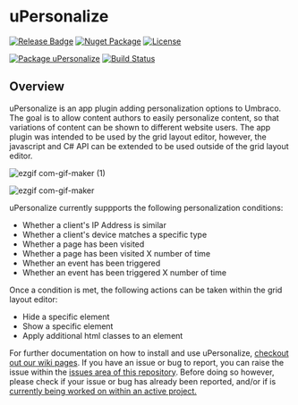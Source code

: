 # uPersonalize

[![Release Badge](https://img.shields.io/badge/uPersonalize-v0.1.2-blueviolet)](https://github.com/rbaconsulting/uPersonalize/releases/latest)
[![Nuget Package](https://img.shields.io/badge/uPersonalize-0.1.2-blue)](https://www.nuget.org/packages/uPersonalize/)
[![License](https://img.shields.io/badge/License-MPL2.0-green)](https://github.com/rbaconsulting/uPersonalize/blob/main/LICENSE)

[![Package uPersonalize](https://github.com/rbaconsulting/uPersonalize/actions/workflows/package-uPersonalize.yml/badge.svg)](https://github.com/rbaconsulting/uPersonalize/actions/workflows/package-uPersonalize.yml)
[![Build Status](https://github.com/rbaconsulting/uPersonalize/actions/workflows/ci-build.yml/badge.svg)](https://github.com/rbaconsulting/uPersonalize/actions/workflows/pull-request.yml)

## Overview

uPersonalize is an app plugin adding personalization options to Umbraco. The goal is to allow content authors to easily personalize content, so that variations of
content can be shown to different website users. The app plugin was intended to be used by the grid layout editor, however, the javascript and C# API can
be extended to be used outside of the grid layout editor.

![ezgif com-gif-maker (1)](https://user-images.githubusercontent.com/104644210/175616952-333ddd5f-1691-4e9a-a541-763b3532336c.gif)

![ezgif com-gif-maker](https://user-images.githubusercontent.com/104644210/175616961-af252557-3eb2-4844-b9d1-4fb9758a5bf3.gif)

uPersonalize currently suppports the following personalization conditions:
- Whether a client's IP Address is similar
- Whether a client's device matches a specific type
- Whether a page has been visited
- Whether a page has been visited X number of time
- Whether an event has been triggered
- Whether an event has been triggered X number of time


Once a condition is met, the following actions can be taken within the grid layout editor:
- Hide a specific element
- Show a specific element
- Apply additional html classes to an element


For further documentation on how to install and use uPersonalize, [checkout out our wiki pages](../../wiki).
If you have an issue or bug to report, you can raise the issue within the [issues area of this repository](../../issues).
Before doing so however, please check if your issue or bug has already been reported, and/or if is [currently being worked on within an active project.](../../projects)
